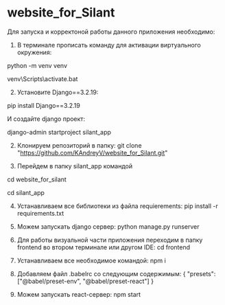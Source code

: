 # website_for_Silant
Для запуска и корректоной работы данного приложения необходимо:
1) В терминале прописать команду для активации виртуального окружения:

python -m venv venv

venv\Scripts\activate.bat

2) Установите Django==3.2.19:

pip install Django==3.2.19

И создайте django проект:

django-admin startproject silant_app

2) Клонируем репозиторий в папку:
git clone "https://github.com/KAndreyV/website_for_Silant.git"

3) Перейдем в папку silant_app командой

cd website_for_silant

cd silant_app

4) Устанавливаем все библиотеки из файла requierements:
pip install -r requirements.txt

5) Можем запускать django сервер:
python manage.py runserver

6) Для работы визуальной части приложения переходим в папку frontend во втором терминале или другом IDE:
cd frontend

7) Устанавливаем все необходимое командой:
npm i

8) Добавляем файл .babelrc со следующим содержимым:
{ "presets": ["@babel/preset-env", "@babel/preset-react"] }

9) Можем запускать react-сервер:
npm start
